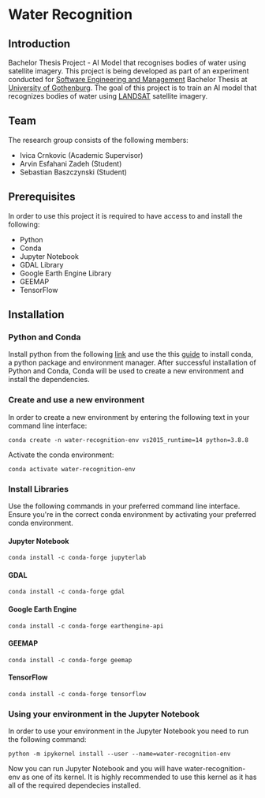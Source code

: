 # Water Recognition
## Introduction
Bachelor Thesis Project - AI Model that recognises bodies of water using satellite imagery.
This project is being developed as part of an experiment conducted for [Software Engineering and Management] Bachelor Thesis at [University of Gothenburg]. The goal of this project is to train an AI model that recognizes bodies of water using [LANDSAT] satellite imagery.

## Team
The research group consists of the following members:

- Ivica Crnkovic (Academic Supervisor)
- Arvin Esfahani Zadeh (Student)
- Sebastian Baszczynski (Student)

## Prerequisites
In order to use this project it is required to have access to and install the following:
- Python
- Conda
- Jupyter Notebook
- GDAL Library
- Google Earth Engine Library
- GEEMAP
- TensorFlow

## Installation
### Python and Conda
Install python from the following [link] and use the this [guide] to install conda, a python package and environment manager.
After successful installation of Python and Conda, Conda will be used to create a new environment and install the dependencies.
### Create and use a new environment
In order to create a new environment by entering the following text in your command line interface:
```
conda create -n water-recognition-env vs2015_runtime=14 python=3.8.8
```
Activate the conda environment:
```
conda activate water-recognition-env
```
### Install Libraries
Use the following commands in your preferred command line interface. Ensure you're in the correct conda environment by activating your preferred conda environment.
#### Jupyter Notebook
```
conda install -c conda-forge jupyterlab
```
#### GDAL
```
conda install -c conda-forge gdal
```
#### Google Earth Engine
```
conda install -c conda-forge earthengine-api
```
#### GEEMAP
```
conda install -c conda-forge geemap
```
#### TensorFlow
```
conda install -c conda-forge tensorflow
```
### Using your environment in the Jupyter Notebook
In order to use your environment in the Jupyter Notebook you need to run the following command:
```
python -m ipykernel install --user --name=water-recognition-env
```
Now you can run Jupyter Notebook and you will have water-recognition-env as one of its kernel.
It is highly recommended to use this kernel as it has all of the required dependecies installed.

[//]: # (These are reference links used in the body of this note and get stripped out when the markdown processor does its job)
   [University Of Gothenburg]: <https://www.gu.se/en>
   [Software Engineering and Management]: <https://www.gu.se/en/study-gothenburg/software-engineering-and-management-bachelors-programme-n1sof>
   [LANDSAT]: <https://landsat.com>
   [link]: <https://www.python.org/downloads/>
   [guide]: <https://conda.io/projects/conda/en/latest/user-guide/install/index.html>
   
  
